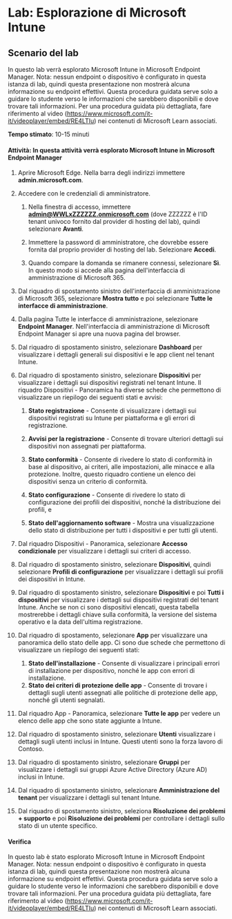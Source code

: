 ﻿---
lab:
    title: 'Esplorazione di Microsoft Intune'
    module: 'Modulo 3. Lezione 6. Descrizione delle funzionalità delle soluzioni di sicurezza Microsoft: descrizione della sicurezza degli endpoint con Microsoft Intune'
---


# Lab: Esplorazione di Microsoft Intune

## Scenario del lab

In questo lab verrà esplorato Microsoft Intune in Microsoft Endpoint Manager. Nota: nessun endpoint o dispositivo è configurato in questa istanza di lab, quindi questa presentazione non mostrerà alcuna informazione su endpoint effettivi. Questa procedura guidata serve solo a guidare lo studente verso le informazioni che sarebbero disponibili e dove trovare tali informazioni.  Per una procedura guidata più dettagliata, fare riferimento al video (<https://www.microsoft.com/it-it/videoplayer/embed/RE4LTIu>) nei contenuti di Microsoft Learn associati.

**Tempo stimato**: 10-15 minuti

#### Attività: In questa attività verrà esplorato Microsoft Intune in Microsoft Endpoint Manager

1. Aprire Microsoft Edge. Nella barra degli indirizzi immettere **admin.microsoft.com**.

1. Accedere con le credenziali di amministratore.
    1. Nella finestra di accesso, immettere **admin@WWLxZZZZZZ.onmicrosoft.com** (dove ZZZZZZ è l'ID tenant univoco fornito dal provider di hosting del lab), quindi selezionare **Avanti**.
    
    1. Immettere la password di amministratore, che dovrebbe essere fornita dal proprio provider di hosting del lab. Selezionare **Accedi**.
    1. Quando compare la domanda se rimanere connessi, selezionare **Sì**. In questo modo si accede alla pagina dell'interfaccia di amministrazione di Microsoft 365.

1. Dal riquadro di spostamento sinistro dell'interfaccia di amministrazione di Microsoft 365, selezionare **Mostra tutto** e poi selezionare **Tutte le interfacce di amministrazione**.

1. Dalla pagina Tutte le interfacce di amministrazione, selezionare **Endpoint Manager**.  Nell'interfaccia di amministrazione di Microsoft Endpoint Manager si apre una nuova pagina del browser.

1. Dal riquadro di spostamento sinistro, selezionare **Dashboard** per visualizzare i dettagli generali sui dispositivi e le app client nel tenant Intune.

1. Dal riquadro di spostamento sinistro, selezionare **Dispositivi** per visualizzare i dettagli sui dispositivi registrati nel tenant Intune. Il riquadro Dispositivi - Panoramica ha diverse schede che permettono di visualizzare un riepilogo dei seguenti stati e avvisi:
    1. **Stato registrazione** - Consente di visualizzare i dettagli sui dispositivi registrati su Intune per piattaforma e gli errori di registrazione.
    
    1. **Avvisi per la registrazione** - Consente di trovare ulteriori dettagli sui dispositivi non assegnati per piattaforma.
    1. **Stato conformità** - Consente di rivedere lo stato di conformità in base al dispositivo, ai criteri, alle impostazioni, alle minacce e alla protezione. Inoltre, questo riquadro contiene un elenco dei dispositivi senza un criterio di conformità.
    1. **Stato configurazione** - Consente di rivedere lo stato di configurazione dei profili dei dispositivi, nonché la distribuzione dei profili, e
    1. **Stato dell'aggiornamento software** - Mostra una visualizzazione dello stato di distribuzione per tutti i dispositivi e per tutti gli utenti.

1. Dal riquadro Dispositivi - Panoramica, selezionare **Accesso condizionale** per visualizzare i dettagli sui criteri di accesso.

1. Dal riquadro di spostamento sinistro, selezionare **Dispositivi**, quindi selezionare **Profili di configurazione** per visualizzare i dettagli sui profili dei dispositivi in Intune.

1. Dal riquadro di spostamento sinistro, selezionare **Dispositivi** e poi **Tutti i dispositivi** per visualizzare i dettagli sui dispositivi registrati del tenant Intune.  Anche se non ci sono dispositivi elencati, questa tabella mostrerebbe i dettagli chiave sulla conformità, la versione del sistema operativo e la data dell'ultima registrazione.

1. Dal riquadro di spostamento, selezionare **App** per visualizzare una panoramica dello stato delle app. Ci sono due schede che permettono di visualizzare un riepilogo dei seguenti stati:
    1. **Stato dell'installazione** - Consente di visualizzare i principali errori di installazione per dispositivo, nonché le app con errori di installazione.
    1. **Stato dei criteri di protezione delle app** - Consente di trovare i dettagli sugli utenti assegnati alle politiche di protezione delle app, nonché gli utenti segnalati.

1. Dal riquadro App - Panoramica, selezionare **Tutte le app** per vedere un elenco delle app che sono state aggiunte a Intune.

1. Dal riquadro di spostamento sinistro, selezionare **Utenti** visualizzare i dettagli sugli utenti inclusi in Intune. Questi utenti sono la forza lavoro di Contoso.

1. Dal riquadro di spostamento sinistro, selezionare **Gruppi** per visualizzare i dettagli sui gruppi Azure Active Directory (Azure AD) inclusi in Intune.

1. Dal riquadro di spostamento sinistro, selezionare **Amministrazione del tenant** per visualizzare i dettagli sul tenant Intune.

1. Dal riquadro di spostamento sinistro, seleziona **Risoluzione dei problemi + supporto** e poi **Risoluzione dei problemi** per controllare i dettagli sullo stato di un utente specifico.

#### Verifica

In questo lab è stato esplorato Microsoft Intune in Microsoft Endpoint Manager. Nota: nessun endpoint o dispositivo è configurato in questa istanza di lab, quindi questa presentazione non mostrerà alcuna informazione su endpoint effettivi. Questa procedura guidata serve solo a guidare lo studente verso le informazioni che sarebbero disponibili e dove trovare tali informazioni.  Per una procedura guidata più dettagliata, fare riferimento al video (<https://www.microsoft.com/it-it/videoplayer/embed/RE4LTIu>) nei contenuti di Microsoft Learn associati.